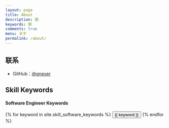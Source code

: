 ```yaml
---
layout: page
title: About
description: 郜
keywords: 郜
comments: true
menu: 关于
permalink: /about/
---
```


## 联系

* GitHub：[@gnever](https://github.com/gnever)

## Skill Keywords

#### Software Engineer Keywords
<div class="btn-inline">
    {% for keyword in site.skill_software_keywords %}
    <button class="btn btn-outline" type="button">{{ keyword }}</button>
    {% endfor %}
</div>

